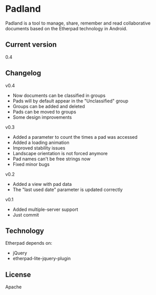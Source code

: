 # Padland
Padland is a tool to manage, share, remember and read collaborative documents based on the Etherpad technology in Android.

## Current version
0.4

## Changelog
v0.4
- Now documents can be classified in groups
- Pads will by default appear in the "Unclassified" group
- Groups can be added and deleted
- Pads can be moved to groups
- Some design improvements


v0.3
- Added a parameter to count the times a pad was accessed
- Added a loading animation
- Improved stability issues
- Landscape orientation is not forced anymore
- Pad names can't be free strings now
- Fixed minor bugs

v0.2
- Added a view with pad data
- The "last used date" parameter is updated correctly

v0.1
- Added multiple-server support
- Just commit

## Technology
Etherpad depends on:
- jQuery
- etherpad-lite-jquery-plugin


License
----
Apache



[Etherpad]:http://etherpad.org/
[etherpad-lite-jquery-plugin]:https://github.com/ether/etherpad-lite-jquery-plugin
